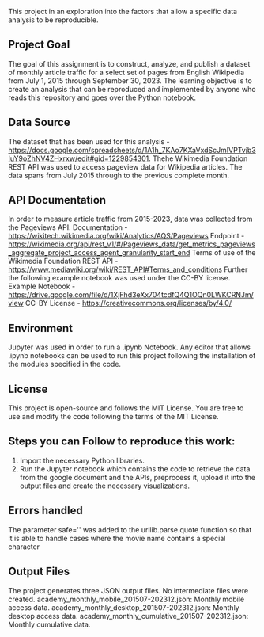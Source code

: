This project in an exploration into the factors that allow a specific data analysis to be reproducible.

## Project Goal 
The goal of this assignment is to construct, analyze, and publish a dataset of monthly article traffic for a select set of pages from English Wikipedia from July 1, 2015 through September 30, 2023. The learning objective is to create an analysis that can be reproduced and implemented by anyone who reads this repository and goes over the Python notebook. 

## Data Source
The dataset that has been used for this analysis - https://docs.google.com/spreadsheets/d/1A1h_7KAo7KXaVxdScJmIVPTvjb3IuY9oZhNV4ZHxrxw/edit#gid=1229854301.
Thehe Wikimedia Foundation REST API  was used to access pageview data for Wikipedia articles. The data spans from July 2015 through to the previous complete month.

## API Documentation
In order to measure article traffic from 2015-2023, data was collected from the Pageviews API. 
Documentation - https://wikitech.wikimedia.org/wiki/Analytics/AQS/Pageviews
Endpoint - https://wikimedia.org/api/rest_v1/#/Pageviews_data/get_metrics_pageviews_aggregate_project_access_agent_granularity_start_end
Terms of use of the Wikimedia Foundation REST API - https://www.mediawiki.org/wiki/REST_API#Terms_and_conditions
Further the following example notebook was used under the CC-BY license.
Example Notebook - https://drive.google.com/file/d/1XjFhd3eXx704tcdfQ4Q1OQn0LWKCRNJm/view
CC-BY License - https://creativecommons.org/licenses/by/4.0/
 
## Environment
Jupyter was used in order to run a .ipynb Notebook. Any editor that allows .ipynb notebooks can be used to run this project following the installation of the modules specified in the code.

## License
This project is open-source and follows the MIT License. You are free to use and modify the code following the terms of the MIT License.

## Steps you can Follow to reproduce this work:
1)	Import the necessary Python libraries.
2)	Run the Jupyter notebook which contains the code to retrieve the data from the google document and the APIs, preprocess it, upload it into the output files and create the necessary visualizations. 

## Errors handled
The parameter safe='' was added to the urllib.parse.quote function so that it is able to handle cases where the movie name contains a special character

## Output Files 
The project generates three JSON output files. No intermediate files were created.
academy_monthly_mobile_201507-202312.json: Monthly mobile access data.
academy_monthly_desktop_201507-202312.json: Monthly desktop access data.
academy_monthly_cumulative_201507-202312.json: Monthly cumulative data.





